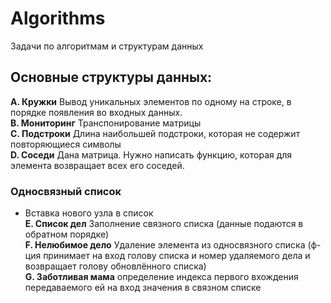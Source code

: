 # Algorithms
Задачи по алгоритмам и структурам данных
 
## Основные структуры данных:  
**A. Кружки** Вывод уникальных элементов по одному на строке, в порядке появления во входных данных.  
**B. Мониторинг** Транспонирование матрицы  
**C. Подстроки** Длина наибольшей подстроки, которая не содержит повторяющиеся символы  
**D. Соседи** Дана матрица. Нужно написать функцию, которая для элемента возвращает всех его соседей.   
### Односвязный список  
- Вставка нового узла в список  
**E. Список дел** Заполнение связного списка (данные подаются в обратном порядке)    
**F. Нелюбимое дело** Удаление элемента из односвязного списка (ф-ция принимает на вход голову списка и номер удаляемого дела и возвращает голову обновлённого списка)  
**G. Заботливая мама** определение индекса первого вхождения передаваемого ей на вход значения в связном списке  


